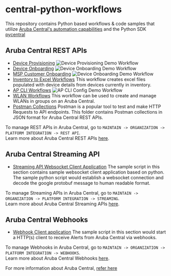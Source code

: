 # central-python-workflows

This repository contains Python based workflows & code samples that utilize [Aruba Central's automation capabilities](https://developer.arubanetworks.com/aruba-central/docs/aruba-central-extensibility) and the Python SDK [pycentral](https://pypi.org/project/pycentral/)

## Aruba Central REST APIs
- [Device Provisioning](https://github.com/aruba/central-python-workflows/tree/main/device_provisioning) 
  ![Device Provisioning Demo Workflow](device_provisioning/media/workflow_overview.png) 
- [Device Onboarding](https://github.com/aruba/central-python-workflows/tree/main/device_onboarding) 
  ![Device Onboarding Demo Workflow](device_onboarding/media/workflow_overview.png)
- [MSP Customer Onboarding](https://github.com/aruba/central-python-workflows/tree/main/msp_customer_onboarding) 
  ![Device Onboarding Demo Workflow](msp_customer_onboarding/media/workflow_overview.png)
- [Inventory to Excel Workflows](https://github.com/aruba/central-python-workflows/tree/main/inventory_to_excel)
  This workflow creates excel files populated with device details from devices currently in inventory.
- [AP CLI Workflows](https://github.com/aruba/central-python-workflows/tree/main/ap_config)
  ![AP CLI Config Demo Workflow](ap_config/media/ap-flowchart.png)
- [WLAN Workflows](https://github.com/aruba/central-python-workflows/tree/main/wlan_config)
  This workflow can be used to create and manage WLANs in groups on an Aruba Central.
- [Postman Collections](https://github.com/aruba/central-python-workflows/tree/main/Postman-Collections)
  Postman is a popular tool to test and make HTTP Requests to API endpoints. This folder contains Postman collections in JSON format for Aruba Central REST APIs.

To manage REST APIs in Aruba Central, go to `MAINTAIN -> ORGANIZATION -> PLATFORM INTEGRATION -> REST API`.\
Learn more about Aruba Central REST APIs [here](https://developer.arubanetworks.com/aruba-central/docs/api-getting-started).

## Aruba Central Streaming API
- [Streaming API Websocket Client Application](https://github.com/aruba/central-python-workflows/tree/main/streaming-api-client)
The sample script in this section contains sample websocket client application based on python. 
The sample python script would establish a websocket connection and decode the google protobuf message to human readable format.

To manage Streaming APIs in Aruba Central, go to `MAINTAIN -> ORGANIZATION -> PLATFORM INTEGRATION -> STREAMING`.\
Learn more about Aruba Central Streaming APIs [here](https://developer.arubanetworks.com/aruba-central/docs/streaming-api-getting-started).

## Aruba Central Webhooks

- [Webhook Client application](https://github.com/aruba/central-python-workflows/tree/main/webhooks)
The sample script in this section would start a HTTP(s) client to receive Alerts from Aruba Central via webhooks. 

To manage Webhooks in Aruba Central, go to `MAINTAIN -> ORGANIZATION -> PLATFORM INTEGRATION -> WEBHOOKS`.\
Learn more about Aruba Central Webhooks [here](https://developer.arubanetworks.com/aruba-central/docs/webhooks-getting-started).

For more information about Aruba Central, [refer here](https://www.arubanetworks.com/techdocs/central/latest/content/home.htm)
